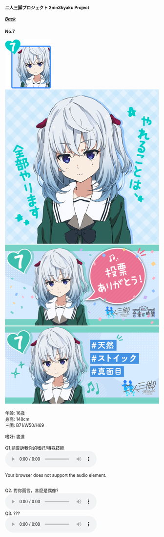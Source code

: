 #### 二人三脚プロジェクト 2nin3kyaku Project
##### [Back](2nin3kyaku_List.md)

#### No.7
<img src="../../../Img/Nanaon/2nin3kyaku/7/7_thumb.png"><br>
<img src="../../../Img/Nanaon/2nin3kyaku/7/7_main.png"><br>
<img src="../../../Img/Nanaon/2nin3kyaku/7/7_thanks.png"><br>
<img src="../../../Img/Nanaon/2nin3kyaku/7/7_desc.png"><br>
<br>
年齡: 16歳<br>
身高: 148cm<br>
三圍: B71/W50/H69<br>
<br>
嗜好: 書道<br>
<br>
Q1.請告訴我你的嗜好/特殊技能<br>
<audio controls="controls">
  <source type="audio/mp3" src="../../../Resources/2nin3kyaku/No7_voice_1.mp3"></source>
  <p>Your browser does not support the audio element.</p>
</audio><br>
Q2. 對你而言，甚麼是偶像? <br>
<audio controls="controls">
  <source type="audio/mp3" src="../../../Resources/2nin3kyaku/No7_voice_2.mp3"></source>
  <p>Your browser does not support the audio element.</p>
</audio><br>
Q3. ??? <br>
<audio controls="controls">
  <source type="audio/mp3" src="../../../Resources/2nin3kyaku/No7_voice_3.mp3"></source>
  <p>Your browser does not support the audio element.</p>
</audio><br>